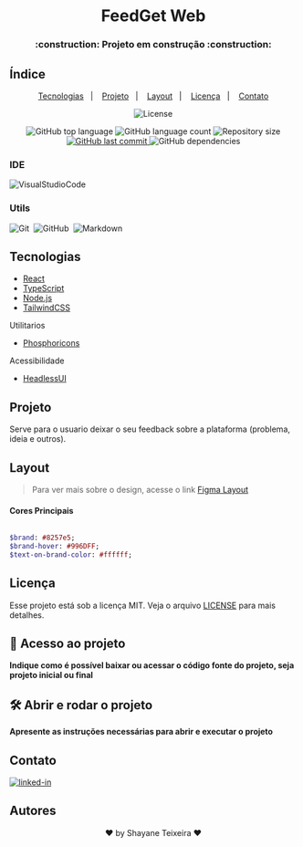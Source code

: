 <h1 align="center"> FeedGet Web</h1>

<h3 align="center"> :construction: Projeto em construção :construction: </h3>

## Índice

<p align="center">
  <a href="#tecnologias">Tecnologias</a>&nbsp;&nbsp;&nbsp;|&nbsp;&nbsp;&nbsp;
  <a href="#projeto">Projeto</a>&nbsp;&nbsp;&nbsp;|&nbsp;&nbsp;&nbsp;
  <a href="#layout">Layout</a>&nbsp;&nbsp;&nbsp;|&nbsp;&nbsp;&nbsp;
  <a href="#licença">Licença</a>&nbsp;&nbsp;&nbsp;|&nbsp;&nbsp;&nbsp;
  <a href="#contato">Contato</a>
</p>

<p align="center">
 <img  src="https://img.shields.io/static/v1?label=license&message=MIT&color=8257e5&labelColor=000" alt="License">
</p>

<p align="center">
  <img alt="GitHub top language" src="https://img.shields.io/github/languages/top/shateixeira/nlw-return-impulse-feedget?style=8257e5.svg">
  <img alt="GitHub language count" src="https://img.shields.io/github/languages/count/shateixeira/nlw-return-impulse-feedget?style=8257e5.svg">
  <img alt="Repository size" src="https://img.shields.io/github/repo-size/shateixeira/nlw-return-impulse-feedget?style=8257e5.svg">
  <a href="https://github.com/shateixeira/nlw-return-impulse-feedget/commits/master">
    <img alt="GitHub last commit" src="https://img.shields.io/github/last-commit/shateixeira/nlw-return-impulse-feedget?style=8257e5.svg">
  </a>
<img alt="GitHub dependencies" src="https://img.shields.io/depfu/dependencies/github/shateixeira/nlw-return-impulse-feedget?style=8257e5">
</p>

### IDE

![VisualStudioCode](https://img.shields.io/badge/-VisualStudioCode-8257e5?style=for-the-badge&logo=VisualStudioCode&logoColor=VisualStudioCode)

### Utils

![Git](https://img.shields.io/badge/-Git-8257e5?style=for-the-badge&logo=GIT&logoColor=git)&nbsp;
![GitHub](https://img.shields.io/badge/-GitHub-8257e5?style=for-the-badge&logo=GITHUB&logoColor=github)&nbsp;
![Markdown](https://img.shields.io/badge/-Markdown-8257e5?style=for-the-badge&logo=MARKDOWN&logoColor=Markdown)&nbsp;

## Tecnologias

- [React](https://pt-br.reactjs.org/)
- [TypeScript](https://www.typescriptlang.org/)
- [Node.js](https://nodejs.org/en/)
- [TailwindCSS](https://tailwindcss.com/docs/installation/using-postcss)

Utilitarios

- [Phosphoricons](https://phosphoricons.com/)

Acessibilidade

- [HeadlessUI](https://headlessui.dev/)

## Projeto

Serve para o usuario deixar o seu feedback sobre a plataforma (problema, ideia e outros).

## Layout

> Para ver mais sobre o design, acesse o link [Figma Layout](<https://www.figma.com/file/ntDzMjAFQPVXNtwH0wBmXK/Feedback-Widget-(Community)?node-id=100%3A2114>)

#### Cores Principais

```sass

$brand: #8257e5;
$brand-hover: #996DFF;
$text-on-brand-color: #ffffff;

```

## Licença

Esse projeto está sob a licença MIT. Veja o arquivo [LICENSE](../LICENSE) para mais detalhes.

## 📁 Acesso ao projeto

**Indique como é possível baixar ou acessar o código fonte do projeto, seja projeto inicial ou final**

## 🛠️ Abrir e rodar o projeto

**Apresente as instruções necessárias para abrir e executar o projeto**

## Contato

[![linked-in](https://img.shields.io/badge/Linkedin-8257e5?style=for-the-badge&logo=LinkedIn&logoColor=black)](https://www.linkedin.com/in/shayane-teixeira-4520b2196/)

## Autores

<p align="center">
♥ by Shayane Teixeira ♥
